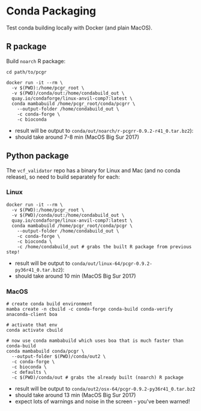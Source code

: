 Conda Packaging
===============

Test conda building locally with Docker (and plain MacOS).

R package
---------

Build `noarch` R package:

```
cd path/to/pcgr

docker run -it --rm \
  -v $(PWD):/home/pcgr_root \
  -v $(PWD)/conda/out:/home/condabuild_out \
  quay.io/condaforge/linux-anvil-comp7:latest \
  conda mambabuild /home/pcgr_root/conda/pcgrr \
    --output-folder /home/condabuild_out \
    -c conda-forge \
    -c bioconda
```

- result will be output to `conda/out/noarch/r-pcgrr-0.9.2-r41_0.tar.bz2`):
- should take around 7-8 min (MacOS Big Sur 2017)

Python package
--------------
The `vcf_validator` repo has a binary for Linux and Mac (and no conda release),
so need to build separately for each:

### Linux

```
docker run -it --rm \
  -v $(PWD):/home/pcgr_root \
  -v $(PWD)/conda/out:/home/condabuild_out \
  quay.io/condaforge/linux-anvil-comp7:latest \
  conda mambabuild /home/pcgr_root/conda/pcgr \
    --output-folder /home/condabuild_out \
    -c conda-forge \
    -c bioconda \
    -c /home/condabuild_out # grabs the built R package from previous step!
```

- result will be output to `conda/out/linux-64/pcgr-0.9.2-py36r41_0.tar.bz2`):
- should take around 10 min (MacOS Big Sur 2017)

### MacOS

```
# create conda build environment
mamba create -n cbuild -c conda-forge conda-build conda-verify anaconda-client boa

# activate that env
conda activate cbuild

# now use conda mambabuild which uses boa that is much faster than conda-build
conda mambabuild conda/pcgr \
  --output-folder $(PWD)/conda/out2 \
  -c conda-forge \
  -c bioconda \
  -c defaults \
  -c $(PWD)/conda/out # grabs the already built (noarch) R package
```


- result will be output to `conda/out2/osx-64/pcgr-0.9.2-py36r41_0.tar.bz2`
- should take around 13 min (MacOS Big Sur 2017)
- expect lots of warnings and noise in the screen - you've been warned!
